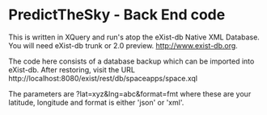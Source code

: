 PredictTheSky - Back End code
=============================

This is written in XQuery and run's atop the eXist-db Native XML Database. You will need eXist-db trunk or 2.0 preview. http://www.exist-db.org.

The code here consists of a database backup which can be imported into eXist-db. After restoring, visit the URL http://localhost:8080/exist/rest/db/spaceapps/space.xql

The parameters are ?lat=xyz&lng=abc&format=fmt where these are your latitude, longitude and format is either 'json' or 'xml'.
